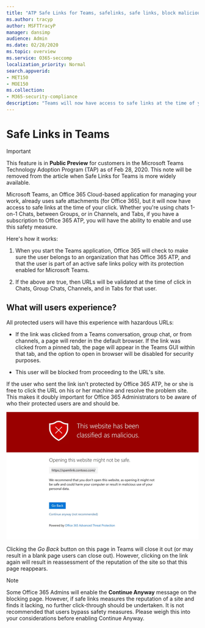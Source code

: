 ```yaml
---
title: "ATP Safe Links for Teams, safelinks, safe links, block malicious links, office 365 atp, Teams safe links, stop users from clicking bad links, malicious links"
ms.author: tracyp
author: MSFTTracyP
manager: dansimp
audience: Admin
ms.date: 02/28/2020
ms.topic: overview
ms.service: O365-seccomp
localization_priority: Normal
search.appverid:
- MET150
- MOE150
ms.collection:
- M365-security-compliance
description: "Teams will now have access to safe links at the time of your click. Whether you're using chats 1-on-1 Chats, between Groups, or in Channels, and Tabs, if you have a subscription to Office 365 ATP, you will have the ability to enable and use this safety feature."
---
```

<!--06/21/2019-->

# Safe Links in Teams

> [!IMPORTANT]
> This feature is in **Public Preview** for customers in the Microsoft Teams Technology Adoption Program (TAP) as of Feb 28, 2020. This note will be removed from the article when Safe Links for Teams is more widely available.

Microsoft Teams, an Office 365 Cloud-based application for managing your work, already uses safe attachments (for Office 365), but it will now have access to safe links at the time of your click. Whether you're using chats 1-on-1 Chats, between Groups, or in Channels, and Tabs, if you have a subscription to Office 365 ATP, you will have the ability to enable and use this safety measure.

Here's how it works: 

1. When you start the Teams application, Office 365 will check to make sure the user belongs to an organization that has Office 365 ATP, and that the user is part of an active safe links policy with its protection enabled for Microsoft Teams.

2. If the above are true, then URLs will be validated at the time of click in Chats, Group Chats, Channels, and in Tabs for that user.
 
## What will users experience? 

All protected users will have this experience with hazardous URLs: 

- If the link was clicked from a Teams conversation, group chat, or from channels, a page will render in the default browser. If the link was clicked from a pinned tab, the page will appear in the Teams GUI within that tab, and the option to open in browser will be disabled for security purposes.

- This user will be blocked from proceeding to the URL's site.

If the user who sent the link isn't protected by Office 365 ATP, he or she is free to click the URL on his or her machine and resolve the problem site. This makes it doubly important for Office 365 Administrators to be aware of who their protected users are and should be.

![A Safe Links for Teams page reporting a malicious link and blocking transit to the page.](/microsoft-365/media/TP_SafelinksForTeams_Malicious.png)

Clicking the *Go Back* button on this page in Teams will close it out (or may result in a blank page users  can close out). However, clicking on the link again will result in reassessment of the reputation of the site so that this page reappears.

> [!NOTE]
>Some Office 365 Admins will enable the **Continue Anyway** message on the blocking page. However, if safe links measures the reputation of a site and finds it lacking, no further click-through should be undertaken. It is not recommended that users bypass safety measures. Please weigh this into your considerations before enabling Continue Anyway. 


